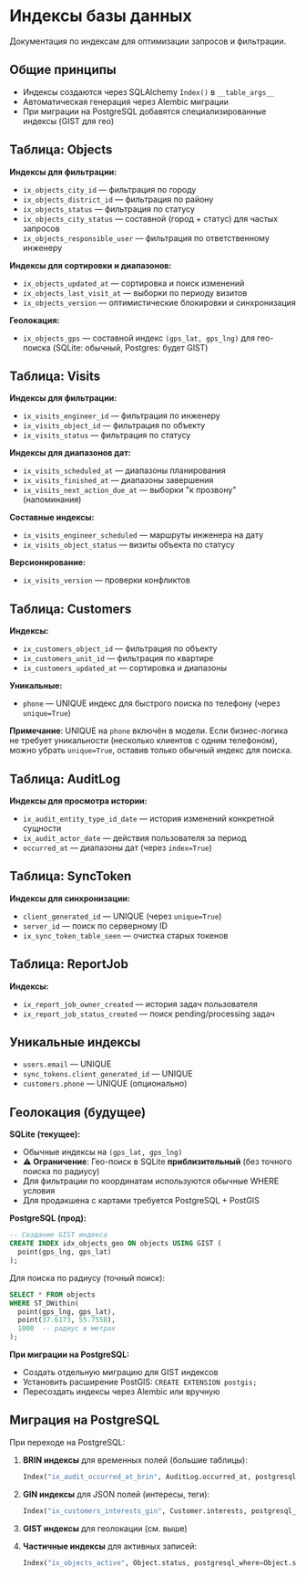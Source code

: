 # Индексы базы данных

Документация по индексам для оптимизации запросов и фильтрации.

## Общие принципы

- Индексы создаются через SQLAlchemy `Index()` в `__table_args__`
- Автоматическая генерация через Alembic миграции
- При миграции на PostgreSQL добавятся специализированные индексы (GIST для гео)

## Таблица: Objects

**Индексы для фильтрации:**
- `ix_objects_city_id` — фильтрация по городу
- `ix_objects_district_id` — фильтрация по району
- `ix_objects_status` — фильтрация по статусу
- `ix_objects_city_status` — составной (город + статус) для частых запросов
- `ix_objects_responsible_user` — фильтрация по ответственному инженеру

**Индексы для сортировки и диапазонов:**
- `ix_objects_updated_at` — сортировка и поиск изменений
- `ix_objects_last_visit_at` — выборки по периоду визитов
- `ix_objects_version` — оптимистические блокировки и синхронизация

**Геолокация:**
- `ix_objects_gps` — составной индекс `(gps_lat, gps_lng)` для гео-поиска (SQLite: обычный, Postgres: будет GIST)

## Таблица: Visits

**Индексы для фильтрации:**
- `ix_visits_engineer_id` — фильтрация по инженеру
- `ix_visits_object_id` — фильтрация по объекту
- `ix_visits_status` — фильтрация по статусу

**Индексы для диапазонов дат:**
- `ix_visits_scheduled_at` — диапазоны планирования
- `ix_visits_finished_at` — диапазоны завершения
- `ix_visits_next_action_due_at` — выборки "к прозвону" (напоминания)

**Составные индексы:**
- `ix_visits_engineer_scheduled` — маршруты инженера на дату
- `ix_visits_object_status` — визиты объекта по статусу

**Версионирование:**
- `ix_visits_version` — проверки конфликтов

## Таблица: Customers

**Индексы:**
- `ix_customers_object_id` — фильтрация по объекту
- `ix_customers_unit_id` — фильтрация по квартире
- `ix_customers_updated_at` — сортировка и диапазоны

**Уникальные:**
- `phone` — UNIQUE индекс для быстрого поиска по телефону (через `unique=True`)

**Примечание**: UNIQUE на `phone` включён в модели. Если бизнес-логика не требует уникальности (несколько клиентов с одним телефоном), можно убрать `unique=True`, оставив только обычный индекс для поиска.

## Таблица: AuditLog

**Индексы для просмотра истории:**
- `ix_audit_entity_type_id_date` — история изменений конкретной сущности
- `ix_audit_actor_date` — действия пользователя за период
- `occurred_at` — диапазоны дат (через `index=True`)

## Таблица: SyncToken

**Индексы для синхронизации:**
- `client_generated_id` — UNIQUE (через `unique=True`)
- `server_id` — поиск по серверному ID
- `ix_sync_token_table_seen` — очистка старых токенов

## Таблица: ReportJob

**Индексы:**
- `ix_report_job_owner_created` — история задач пользователя
- `ix_report_job_status_created` — поиск pending/processing задач

## Уникальные индексы

- `users.email` — UNIQUE
- `sync_tokens.client_generated_id` — UNIQUE
- `customers.phone` — UNIQUE (опционально)

## Геолокация (будущее)

**SQLite (текущее):**
- Обычные индексы на `(gps_lat, gps_lng)`
- **⚠️ Ограничение**: Гео-поиск в SQLite **приблизительный** (без точного поиска по радиусу)
- Для фильтрации по координатам используются обычные WHERE условия
- Для продакшена с картами требуется PostgreSQL + PostGIS

**PostgreSQL (прод):**
```sql
-- Создание GIST индекса
CREATE INDEX idx_objects_geo ON objects USING GIST (
  point(gps_lng, gps_lat)
);
```

Для поиска по радиусу (точный поиск):
```sql
SELECT * FROM objects
WHERE ST_DWithin(
  point(gps_lng, gps_lat),
  point(37.6173, 55.7558),
  1000  -- радиус в метрах
);
```

**При миграции на PostgreSQL:**
- Создать отдельную миграцию для GIST индексов
- Установить расширение PostGIS: `CREATE EXTENSION postgis;`
- Пересоздать индексы через Alembic или вручную

## Миграция на PostgreSQL

При переходе на PostgreSQL:

1. **BRIN индексы** для временных полей (большие таблицы):
   ```python
   Index("ix_audit_occurred_at_brin", AuditLog.occurred_at, postgresql_using="brin")
   ```

2. **GIN индексы** для JSON полей (интересы, теги):
   ```python
   Index("ix_customers_interests_gin", Customer.interests, postgresql_using="gin")
   ```

3. **GIST индексы** для геолокации (см. выше)

4. **Частичные индексы** для активных записей:
   ```python
   Index("ix_objects_active", Object.status, postgresql_where=Object.status != "REJECTED")
   ```

